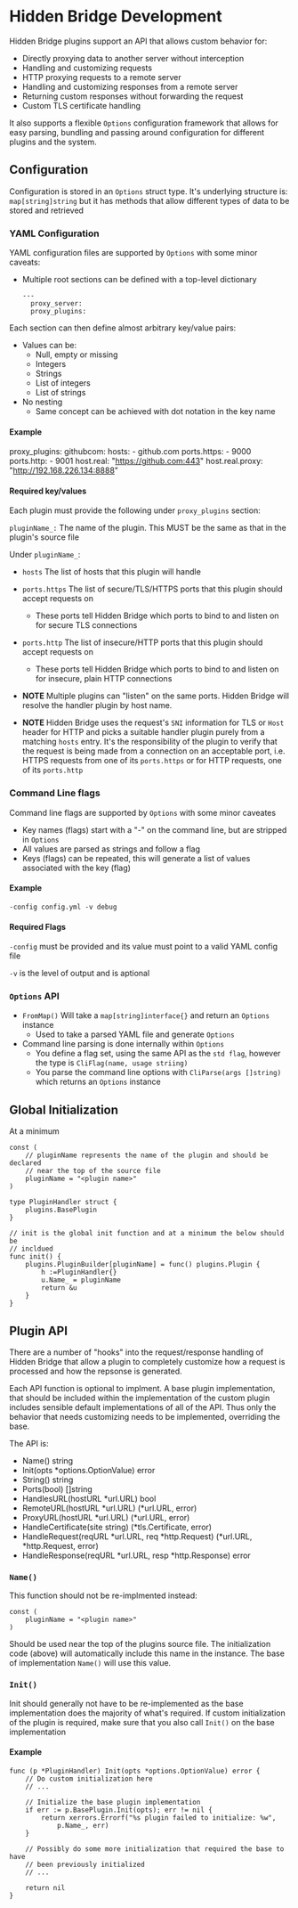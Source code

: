 # Hidden Bridge Development
Hidden Bridge plugins support an API that allows custom behavior for:
* Directly proxying data to another server without interception
* Handling and customizing requests
* HTTP proxying requests to a remote server 
* Handling and customizing responses from a remote server
* Returning custom responses without forwarding the request
* Custom TLS certificate handling  

It also supports a flexible ```Options``` configuration framework that allows for easy parsing, bundling and passing around configuration for different plugins and the system.

## Configuration
Configuration is stored in an ```Options``` struct type. It's underlying structure is: ```map[string]string``` but it has methods that allow different types of data to be stored and retrieved

### YAML Configuration
YAML configuration files are supported by ```Options``` with some minor caveats:
* Multiple root sections can be defined with a top-level dictionary
  ```
  ---
    proxy_server:
    proxy_plugins:
  ```

Each section can then define almost arbitrary key/value pairs:
* Values can be:
    * Null, empty or missing
    * Integers
    * Strings
    * List of integers
    * List of strings
* No nesting
    * Same concept can be achieved with dot notation in the key name

#### Example
proxy_plugins:
  githubcom:
    hosts:
      - github.com
    ports.https:
      - 9000
    ports.http:
      - 9001
    host.real: "https://github.com:443"
    host.real.proxy: "http://192.168.226.134:8888"

#### Required key/values
Each plugin must provide the following under ```proxy_plugins``` section:

```pluginName_:``` The name of the plugin. This MUST be the same as that in the plugin's source file

Under ```pluginName_```:
* ```hosts``` The list of hosts that this plugin will handle
* ```ports.https``` The list of secure/TLS/HTTPS ports that this plugin should accept requests on
    * These ports tell Hidden Bridge which ports to bind to and listen on for secure TLS connections
* ```ports.http``` The list of insecure/HTTP ports that this plugin should accept requests on
    * These ports tell Hidden Bridge which ports to bind to and listen on for insecure, plain HTTP connections

* **NOTE** Multiple plugins can "listen" on the same ports. Hidden Bridge will resolve the handler plugin by host name.

* **NOTE** Hidden Bridge uses the request's ```SNI``` information for TLS or ```Host``` header for HTTP and picks a suitable handler plugin purely from a matching ```hosts``` entry. It's the responsibility of the plugin to verify that the request is being made from a connection on an acceptable port, i.e. HTTPS requests from one of its ```ports.https``` or for HTTP requests, one of its  ```ports.http```

### Command Line flags
Command line flags are supported by ```Options``` with some minor caveates
* Key names (flags) start with a "-" on the command line, but are stripped in ```Options```
* All values are parsed as strings and follow a flag 
* Keys (flags) can be repeated, this will generate a list of values associated with the key (flag)

#### Example
```
-config config.yml -v debug
```

#### Required Flags
```-config``` must be provided and its value must point to a valid YAML config file

```-v``` is the level of output and is aptional


### ```Options``` API
* ```FromMap()``` Will take a ```map[string]interface{}``` and return an ```Options``` instance
  * Used to take a parsed YAML file and generate ```Options```
* Command line parsing is done internally within ```Options```
    * You define a flag set, using the same API as the ```std flag```, however the type is ```CliFlag(name, usage striing)```
    * You parse the command line options with ```CliParse(args []string)``` which returns an ```Options``` instance


## Global Initialization
At a minimum 
```
const (
	// pluginName represents the name of the plugin and should be declared
    // near the top of the source file
    pluginName = "<plugin name>"
)

type PluginHandler struct {
	plugins.BasePlugin
}

// init is the global init function and at a minimum the below should be 
// incldued
func init() {
	plugins.PluginBuilder[pluginName] = func() plugins.Plugin {
		h :=PluginHandler{}
		u.Name_ = pluginName
		return &u
	}
}
```

## Plugin API
There are a number of "hooks" into the request/response handling of Hidden Bridge that allow a plugin to completely customize how a request is processed and how the repsonse is generated.

Each API function is optional to implment. A base plugin implementation, that should be included within the implementation of the custom plugin includes sensible default implementations of all of the API. Thus only the behavior that needs customizing needs to be implemented, overriding the base.

The API is:
* Name() string
* Init(opts *options.OptionValue) error
* String() string
* Ports(bool) []string
* HandlesURL(hostURL *url.URL) bool
* RemoteURL(hostURL *url.URL) (*url.URL, error)
* ProxyURL(hostURL *url.URL) (*url.URL, error)
* HandleCertificate(site string) (*tls.Certificate, error)
* HandleRequest(reqURL *url.URL, req *http.Request) (*url.URL, *http.Request, error)
* HandleResponse(reqURL *url.URL, resp *http.Response) error

### ```Name()```
This function should not be re-implmented instead:
```
const (
	pluginName = "<plugin name>"
)
```
Should be used near the top of the plugins source file. The initialization code (above) will automatically include this name in the instance. The base of implementation ```Name()``` will use this value.

### ```Init()```
Init should generally not have to be re-implemented as the base implementation does the majority of what's required. If custom initialization of the plugin is required, make sure that you also call ```Init()``` on the base implementation

#### Example
```
func (p *PluginHandler) Init(opts *options.OptionValue) error {
    // Do custom initialization here
    // ...

    // Initialize the base plugin implementation
	if err := p.BasePlugin.Init(opts); err != nil {
		return xerrors.Errorf("%s plugin failed to initialize: %w", 
            p.Name_, err)
	}

    // Possibly do some more initialization that required the base to have
    // been previously initialized
    // ...

	return nil
}
```


